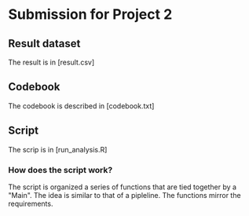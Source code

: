 # Submission for Project 2

## Result dataset
The result is in [result.csv]

## Codebook
The codebook is described in [codebook.txt]

## Script 
The scrip is in [run_analysis.R]

### How does the script work?

The script is organized a series of functions that are tied together by a "Main". The idea is similar to that of a pipleline.
The functions mirror the requirements.


